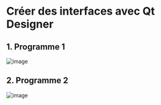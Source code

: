 # Créer des interfaces avec Qt Designer

## 1. Programme 1

![image](https://github.com/user-attachments/assets/fc7632cd-a366-41ce-91eb-055a05b43d9e)


## 2. Programme 2

![image](https://github.com/user-attachments/assets/649c2cc6-9edc-40f5-bd58-d7e983331d31)


